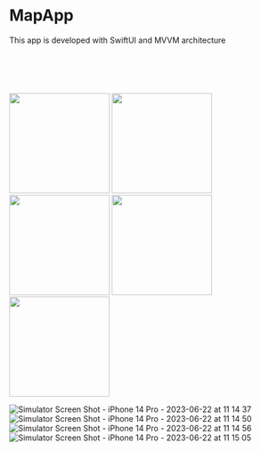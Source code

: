 # MapApp

This app is developed with SwiftUI and MVVM architecture  <br> 

<h2 style="padding-top: 20px; padding-right: 20px; padding-bottom: 20px; padding-left: 20px"></h2>

<p align="left" >
    <img src="https://github.com/raziyeyolasigmayoglu/MapApp/assets/57474816/6c7a7a41-d2fb-4ac0-a24c-19e04a6fa1d2" width="180" >
    <img src="https://github.com/raziyeyolasigmayoglu/MapApp/assets/57474816/3bd73933-7488-4b24-82e7-883733f02659" width="180" >
    <img src="https://github.com/raziyeyolasigmayoglu/MapApp/assets/57474816/a4b153cc-fbc2-4916-966d-67553c1c5f9b" width="180" >
    <img src="https://github.com/raziyeyolasigmayoglu/MapApp/assets/57474816/838107d1-94e8-4680-82fe-6d8ed6f542c1" width="180" >
    <img src="https://github.com/raziyeyolasigmayoglu/MapApp/assets/57474816/ac07693a-96e4-4909-9d69-94f605dd3c55" width="180" >
</p>



![Simulator Screen Shot - iPhone 14 Pro - 2023-06-22 at 11 14 37]()
![Simulator Screen Shot - iPhone 14 Pro - 2023-06-22 at 11 14 50]()
![Simulator Screen Shot - iPhone 14 Pro - 2023-06-22 at 11 14 56](https://github.com/raziyeyolasigmayoglu/MapApp/assets/57474816/838107d1-94e8-4680-82fe-6d8ed6f542c1)
![Simulator Screen Shot - iPhone 14 Pro - 2023-06-22 at 11 15 05](https://github.com/raziyeyolasigmayoglu/MapApp/assets/57474816/ac07693a-96e4-4909-9d69-94f605dd3c55)
